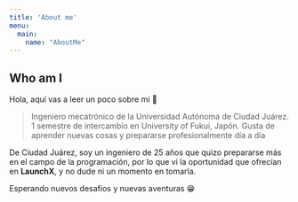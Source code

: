 ```yaml
---
title: 'About me'
menu:
  main:
    name: "AboutMe"
---
```


## Who am I

Hola, aquí vas a leer un poco sobre mi 🤩

> Ingeniero mecatrónico de la Universidad Autónoma de Ciudad Juárez. 
> 1 semestre de intercambio en University of Fukui, Japón.
> Gusta de aprender nuevas cosas y prepararse profesionalmente día a día

De Ciudad Juárez, soy un ingeniero de 25 años que quizo prepararse más en el campo
de la programación, por lo que vi la oportunidad que ofrecían en **LaunchX**, y no
dude ni un momento en tomarla.

Esperando nuevos desafios y nuevas aventuras 😁

